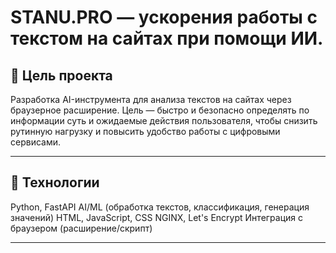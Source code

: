 # STANU.PRO — ускорения работы с текстом на сайтах при помощи ИИ.

## 🎯 Цель проекта

Разработка AI-инструмента для анализа текстов на сайтах через браузерное расширение.
Цель — быстро и безопасно определять по информации суть и ожидаемые действия пользователя, чтобы снизить рутинную нагрузку и повысить удобство работы с цифровыми сервисами.

---
## 🧠 Технологии

Python, FastAPI
AI/ML (обработка текстов, классификация, генерация значений)
HTML, JavaScript, CSS
NGINX, Let's Encrypt
Интеграция с браузером (расширение/скрипт)

---
